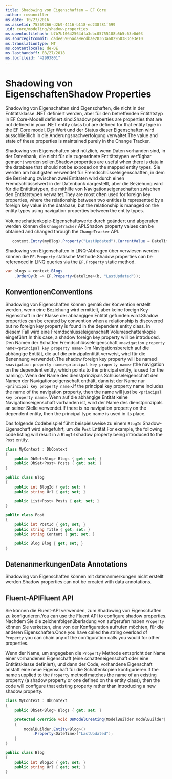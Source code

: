 ```yaml
---
title: Shadowing von Eigenschaften – EF Core
author: rowanmiller
ms.date: 10/27/2016
ms.assetid: 75369266-d2b9-4416-b118-ed238f81f599
uid: core/modeling/shadow-properties
ms.openlocfilehash: b7b7b10642564dfa3dbc05755188b5b5c63e0d03
ms.sourcegitcommit: dadee5905ada9ecdbae28363a682950383ce3e10
ms.translationtype: MT
ms.contentlocale: de-DE
ms.lasthandoff: 08/27/2018
ms.locfileid: "42993801"
---
```

# <a name="shadow-properties"></a><span data-ttu-id="5025e-102">Shadowing von Eigenschaften</span><span class="sxs-lookup"><span data-stu-id="5025e-102">Shadow Properties</span></span>

<span data-ttu-id="5025e-103">Shadowing von Eigenschaften sind Eigenschaften, die nicht in der Entitätsklasse .NET definiert werden, aber für den betreffenden Entitätstyp in EF Core-Modell definiert sind.</span><span class="sxs-lookup"><span data-stu-id="5025e-103">Shadow properties are properties that are not defined in your .NET entity class but are defined for that entity type in the EF Core model.</span></span> <span data-ttu-id="5025e-104">Der Wert und der Status dieser Eigenschaften wird ausschließlich in die Änderungsnachverfolgung verwaltet.</span><span class="sxs-lookup"><span data-stu-id="5025e-104">The value and state of these properties is maintained purely in the Change Tracker.</span></span>

<span data-ttu-id="5025e-105">Shadowing von Eigenschaften sind nützlich, wenn Daten vorhanden sind, in der Datenbank, die nicht für die zugeordnete Entitätstypen verfügbar gemacht werden sollen.</span><span class="sxs-lookup"><span data-stu-id="5025e-105">Shadow properties are useful when there is data in the database that should not be exposed on the mapped entity types.</span></span> <span data-ttu-id="5025e-106">Sie werden am häufigsten verwendet für Fremdschlüsseleigenschaften, in dem die Beziehung zwischen zwei Entitäten wird durch einen Fremdschlüsselwert in der Datenbank dargestellt, aber die Beziehung wird für die Entitätstypen, die mithilfe von Navigationseigenschaften zwischen den Entitätstypen verwaltet.</span><span class="sxs-lookup"><span data-stu-id="5025e-106">They are most often used for foreign key properties, where the relationship between two entities is represented by a foreign key value in the database, but the relationship is managed on the entity types using navigation properties between the entity types.</span></span>

<span data-ttu-id="5025e-107">Volumeschattenkopie-Eigenschaftswerte durch geändert und abgerufen werden können die `ChangeTracker` API.</span><span class="sxs-lookup"><span data-stu-id="5025e-107">Shadow property values can be obtained and changed through the `ChangeTracker` API.</span></span>

``` csharp
   context.Entry(myBlog).Property("LastUpdated").CurrentValue = DateTime.Now;
```

<span data-ttu-id="5025e-108">Shadowing von Eigenschaften in LINQ-Abfragen über verwiesen werden können die `EF.Property` statische Methode.</span><span class="sxs-lookup"><span data-stu-id="5025e-108">Shadow properties can be referenced in LINQ queries via the `EF.Property` static method.</span></span>

``` csharp
var blogs = context.Blogs
    .OrderBy(b => EF.Property<DateTime>(b, "LastUpdated"));
```

## <a name="conventions"></a><span data-ttu-id="5025e-109">Konventionen</span><span class="sxs-lookup"><span data-stu-id="5025e-109">Conventions</span></span>

<span data-ttu-id="5025e-110">Shadowing von Eigenschaften können gemäß der Konvention erstellt werden, wenn eine Beziehung wird ermittelt, aber keine foreign Key-Eigenschaft in der Klasse der abhängigen Entität gefunden wird.</span><span class="sxs-lookup"><span data-stu-id="5025e-110">Shadow properties can be created by convention when a relationship is discovered but no foreign key property is found in the dependent entity class.</span></span> <span data-ttu-id="5025e-111">In diesem Fall wird eine Fremdschlüsseleigenschaft Volumeschattenkopie eingeführt.</span><span class="sxs-lookup"><span data-stu-id="5025e-111">In this case, a shadow foreign key property will be introduced.</span></span> <span data-ttu-id="5025e-112">Den Namen der Schatten Fremdschlüsseleigenschaft `<navigation property name><principal key property name>` (im Navigationsbereich auf die abhängige Entität, die auf die prinzipalentität verweist, wird für die Benennung verwendet).</span><span class="sxs-lookup"><span data-stu-id="5025e-112">The shadow foreign key property will be named `<navigation property name><principal key property name>` (the navigation on the dependent entity, which points to the principal entity, is used for the naming).</span></span> <span data-ttu-id="5025e-113">Wenn der Name des dienstprinzipals Schlüsseleigenschaft den Namen der Navigationseigenschaft enthält, dann ist der Name nur `<principal key property name>`.</span><span class="sxs-lookup"><span data-stu-id="5025e-113">If the principal key property name includes the name of the navigation property, then the name will just be `<principal key property name>`.</span></span> <span data-ttu-id="5025e-114">Wenn auf die abhängige Entität keine Navigationseigenschaft vorhanden ist, wird der Name des dienstprinzipals an seiner Stelle verwendet.</span><span class="sxs-lookup"><span data-stu-id="5025e-114">If there is no navigation property on the dependent entity, then the principal type name is used in its place.</span></span>

<span data-ttu-id="5025e-115">Das folgende Codebeispiel führt beispielsweise zu einem `BlogId` Shadow-Eigenschaft wird eingeführt, um die `Post` Entität.</span><span class="sxs-lookup"><span data-stu-id="5025e-115">For example, the following code listing will result in a `BlogId` shadow property being introduced to the `Post` entity.</span></span>

<!-- [!code-csharp[Main](samples/core/Modeling/Conventions/Samples/ShadowForeignKey.cs)] -->
``` csharp
class MyContext : DbContext
{
    public DbSet<Blog> Blogs { get; set; }
    public DbSet<Post> Posts { get; set; }
}

public class Blog
{
    public int BlogId { get; set; }
    public string Url { get; set; }

    public List<Post> Posts { get; set; }
}

public class Post
{
    public int PostId { get; set; }
    public string Title { get; set; }
    public string Content { get; set; }

    public Blog Blog { get; set; }
}
```

## <a name="data-annotations"></a><span data-ttu-id="5025e-116">Datenanmerkungen</span><span class="sxs-lookup"><span data-stu-id="5025e-116">Data Annotations</span></span>

<span data-ttu-id="5025e-117">Shadowing von Eigenschaften können mit datenanmerkungen nicht erstellt werden.</span><span class="sxs-lookup"><span data-stu-id="5025e-117">Shadow properties can not be created with data annotations.</span></span>

## <a name="fluent-api"></a><span data-ttu-id="5025e-118">Fluent-API</span><span class="sxs-lookup"><span data-stu-id="5025e-118">Fluent API</span></span>

<span data-ttu-id="5025e-119">Sie können die Fluent-API verwenden, zum Shadowing von Eigenschaften zu konfigurieren.</span><span class="sxs-lookup"><span data-stu-id="5025e-119">You can use the Fluent API to configure shadow properties.</span></span> <span data-ttu-id="5025e-120">Nachdem Sie die zeichenfolgenüberladung von aufgerufen haben `Property` können Sie verketten, eine von der Konfiguration aufrufen möchten, für die anderen Eigenschaften.</span><span class="sxs-lookup"><span data-stu-id="5025e-120">Once you have called the string overload of `Property` you can chain any of the configuration calls you would for other properties.</span></span>

<span data-ttu-id="5025e-121">Wenn der Name, um angegeben die `Property` Methode entspricht der Name einer vorhandenen Eigenschaft (eine schatteneigenschaft oder eine Entitätsklasse definiert), und dann der Code, vorhandene Eigenschaft anstatt eine neue Eigenschaft für die Schattenkopien konfigurieren.</span><span class="sxs-lookup"><span data-stu-id="5025e-121">If the name supplied to the `Property` method matches the name of an existing property (a shadow property or one defined on the entity class), then the code will configure that existing property rather than introducing a new shadow property.</span></span>

<!-- [!code-csharp[Main](samples/core/Modeling/FluentAPI/Samples/ShadowProperty.cs?highlight=7,8)] -->
``` csharp
class MyContext : DbContext
{
    public DbSet<Blog> Blogs { get; set; }

    protected override void OnModelCreating(ModelBuilder modelBuilder)
    {
        modelBuilder.Entity<Blog>()
            .Property<DateTime>("LastUpdated");
    }
}

public class Blog
{
    public int BlogId { get; set; }
    public string Url { get; set; }
}
```
